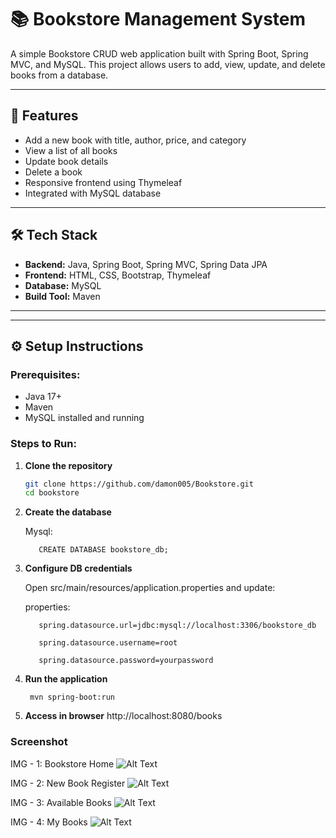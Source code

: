 # 📚 Bookstore Management System

A simple Bookstore CRUD web application built with Spring Boot, Spring MVC, and MySQL. This project allows users to add, view, update, and delete books from a database.

---

## 🚀 Features

- Add a new book with title, author, price, and category
- View a list of all books
- Update book details
- Delete a book
- Responsive frontend using Thymeleaf
- Integrated with MySQL database

---

## 🛠️ Tech Stack

- **Backend:** Java, Spring Boot, Spring MVC, Spring Data JPA
- **Frontend:** HTML, CSS, Bootstrap, Thymeleaf
- **Database:** MySQL
- **Build Tool:** Maven

---


---

## ⚙️ Setup Instructions

### Prerequisites:
- Java 17+
- Maven
- MySQL installed and running

### Steps to Run:


1. **Clone the repository**
   ```bash
   git clone https://github.com/damon005/Bookstore.git
   cd bookstore


2.  **Create the database**

      Mysql:
    
           CREATE DATABASE bookstore_db;


 4.  **Configure DB credentials**

      Open src/main/resources/application.properties and update:

       properties:
     
            spring.datasource.url=jdbc:mysql://localhost:3306/bookstore_db
     
            spring.datasource.username=root
     
            spring.datasource.password=yourpassword


 6.  **Run the application**

          mvn spring-boot:run


 7.   **Access in browser**
          http://localhost:8080/books


 ### Screenshot

 IMG - 1:  Bookstore Home
![Alt Text](https://github.com/damon005/Bookstore/blob/main/assets/Screenshot%202025-06-21%20094129.png)

 IMG - 2:  New Book Register
 ![Alt Text](https://github.com/damon005/Bookstore/blob/main/assets/Screenshot%202025-06-21%20094144.png)

 IMG - 3:  Available Books
 ![Alt Text](https://github.com/damon005/Bookstore/blob/main/assets/Screenshot%202025-06-21%20094200.png)

 IMG - 4:  My Books 
 ![Alt Text](https://github.com/damon005/Bookstore/blob/main/assets/Screenshot%202025-06-21%20094211.png)

 
   
